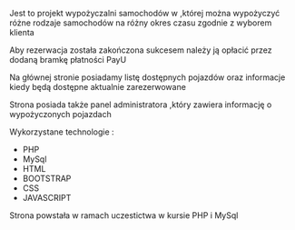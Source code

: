 Jest to projekt wypożyczalni samochodów w ,której można wypożyczyć różne rodzaje samochodów na różny okres czasu zgodnie z wyborem klienta

Aby rezerwacja została zakończona sukcesem należy ją opłacić przez dodaną bramkę płatności PayU

Na głównej stronie posiadamy listę dostępnych pojazdów oraz informacje kiedy będą dostępne aktualnie zarezerwowane

Strona posiada także panel administratora ,który zawiera informację o wypożyczonych pojazdach

Wykorzystane technologie :
- PHP
- MySql
- HTML
- BOOTSTRAP
- CSS
- JAVASCRIPT

Strona powstała w ramach uczestictwa w kursie PHP i MySql
